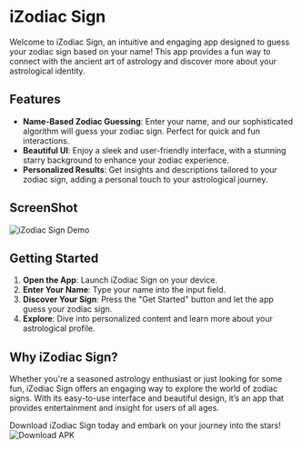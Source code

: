 # iZodiac Sign

Welcome to iZodiac Sign, an intuitive and engaging app designed to guess your zodiac sign based on your name! This app provides a fun way to connect with the ancient art of astrology and discover more about your astrological identity.

## Features

- **Name-Based Zodiac Guessing**: Enter your name, and our sophisticated algorithm will guess your zodiac sign. Perfect for quick and fun interactions.
- **Beautiful UI**: Enjoy a sleek and user-friendly interface, with a stunning starry background to enhance your zodiac experience.
- **Personalized Results**: Get insights and descriptions tailored to your zodiac sign, adding a personal touch to your astrological journey.

## ScreenShot

![iZodiac Sign Demo](https://i.postimg.cc/yWQVVWHj/i-Zodiac-Demo.png)

## Getting Started

1. **Open the App**: Launch iZodiac Sign on your device.
2. **Enter Your Name**: Type your name into the input field.
3. **Discover Your Sign**: Press the "Get Started" button and let the app guess your zodiac sign.
4. **Explore**: Dive into personalized content and learn more about your astrological profile.

## Why iZodiac Sign?

Whether you're a seasoned astrology enthusiast or just looking for some fun, iZodiac Sign offers an engaging way to explore the world of zodiac signs. With its easy-to-use interface and beautiful design, it’s an app that provides entertainment and insight for users of all ages.

Download iZodiac Sign today and embark on your journey into the stars!
![Download APK](https://drive.google.com/file/d/1ANhGF7bw8NsXrg7zHTwDNZYMOiFgELJJ/view?usp=drive_link)


